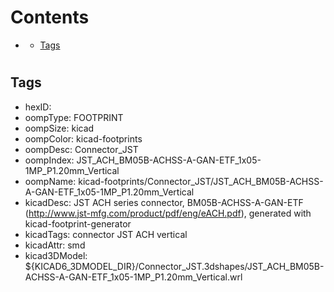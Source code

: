 



Contents
========

* [](#)
	* [Tags](#tags)

# 

## Tags

- hexID: 
- oompType: FOOTPRINT
- oompSize: kicad
- oompColor: kicad-footprints
- oompDesc: Connector_JST
- oompIndex: JST_ACH_BM05B-ACHSS-A-GAN-ETF_1x05-1MP_P1.20mm_Vertical
- oompName: kicad-footprints/Connector_JST/JST_ACH_BM05B-ACHSS-A-GAN-ETF_1x05-1MP_P1.20mm_Vertical
- kicadDesc: JST ACH series connector, BM05B-ACHSS-A-GAN-ETF (http://www.jst-mfg.com/product/pdf/eng/eACH.pdf), generated with kicad-footprint-generator
- kicadTags: connector JST ACH vertical
- kicadAttr: smd
- kicad3DModel: ${KICAD6_3DMODEL_DIR}/Connector_JST.3dshapes/JST_ACH_BM05B-ACHSS-A-GAN-ETF_1x05-1MP_P1.20mm_Vertical.wrl
